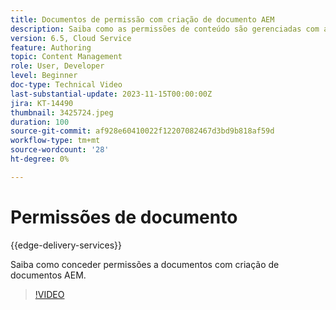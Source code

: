 ```yaml
---
title: Documentos de permissão com criação de documento AEM
description: Saiba como as permissões de conteúdo são gerenciadas com a criação de documentos AEM.
version: 6.5, Cloud Service
feature: Authoring
topic: Content Management
role: User, Developer
level: Beginner
doc-type: Technical Video
last-substantial-update: 2023-11-15T00:00:00Z
jira: KT-14490
thumbnail: 3425724.jpeg
duration: 100
source-git-commit: af928e60410022f12207082467d3bd9b818af59d
workflow-type: tm+mt
source-wordcount: '28'
ht-degree: 0%

---
```



# Permissões de documento

{{edge-delivery-services}}

Saiba como conceder permissões a documentos com criação de documentos AEM.

>[!VIDEO](https://video.tv.adobe.com/v/3425724/?learn=on)
